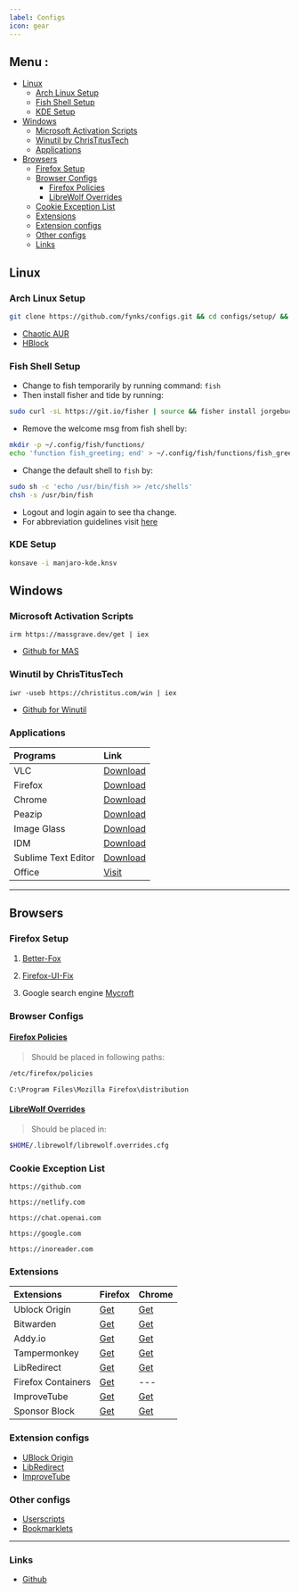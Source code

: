 ```yaml
---
label: Configs
icon: gear
---
```


## Menu :

- [Linux](#linux)
  - [Arch Linux Setup](#arch-linux-setup)
  - [Fish Shell Setup](#fish-shell-setup)
  - [KDE Setup](#kde-setup)
- [Windows](#windows)
  - [Microsoft Activation Scripts](#microsoft-activation-scripts)
  - [Winutil by ChrisTitusTech](#winutil-by-christitustech)
  - [Applications](#applications)
- [Browsers](#browsers)
  - [Firefox Setup](#firefox-setup)
  - [Browser Configs](#browser-configs)
    - [Firefox Policies](#firefox-policies)
    - [LibreWolf Overrides](#librewolf-overrides)
  - [Cookie Exception List](#cookie-exception-list)
  - [Extensions](#extensions)
  - [Extension configs](#extension-configs)
  - [Other configs](#other-configs)
  - [Links](#links)

## Linux

### Arch Linux Setup

```sh
git clone https://github.com/fynks/configs.git && cd configs/setup/ && sudo chmod +x ./setup.sh && sudo ./setup.sh
```

- [Chaotic AUR](https://github.com/chaotic-aur)
- [HBlock](https://raw.githubusercontent.com/fynks/configs/main/setup/configs/hblock_sources.list)

### Fish Shell Setup

- Change to fish temporarily by running command: `fish`
- Then install fisher and tide by running:

```bash
sudo curl -sL https://git.io/fisher | source && fisher install jorgebucaran/fisher && fisher install ilancosman/tide
```

- Remove the welcome msg from fish shell by:

```bash
mkdir -p ~/.config/fish/functions/
echo 'function fish_greeting; end' > ~/.config/fish/functions/fish_greeting.fish
```

- Change the default shell to `fish` by:

```bash
sudo sh -c 'echo /usr/bin/fish >> /etc/shells'
chsh -s /usr/bin/fish
```

- Logout and login again to see tha change.
- For abbreviation guidelines visit [here](https://fishshell.com/docs/current/cmds/abbr.html#examples)

### KDE Setup

```bash
konsave -i manjaro-kde.knsv
```

## Windows

### Microsoft Activation Scripts

```pwsh
irm https://massgrave.dev/get | iex
```

- [Github for MAS](https://github.com/massgravel/Microsoft-Activation-Scripts)

### Winutil by ChrisTitusTech

```pwsh
iwr -useb https://christitus.com/win | iex
```

- [Github for Winutil](https://github.com/ChrisTitusTech/winutil)

### Applications

| **Programs**        | **Link**                                                                                 |
| :------------------ | :--------------------------------------------------------------------------------------- |
| VLC                 | [Download](https://www.videolan.org/vlc/download-windows.html)                           |
| Firefox             | [Download](https://download.mozilla.org/?product=firefox-latest-ssl&os=win64&lang=en-US) |
| Chrome              | [Download](https://www.google.com/intl/en/chrome/?standalone=1)                          |
| Peazip              | [Download](https://github.com/peazip/PeaZip/releases/latest)                             |
| Image Glass         | [Download](https://github.com/d2phap/ImageGlass/releases)                                |
| IDM                 | [Download](https://www.internetdownloadmanager.com/download.html)                        |
| Sublime Text Editor | [Download](https://www.sublimetext.com/download_thanks?target=win-x64)                   |
| Office              | [Visit](https://massgrave.dev/genuine-installation-media.html)                           |

---

## Browsers

### Firefox Setup

1. [Better-Fox](https://github.com/yokoffing/Betterfox/blob/main/user.js)

2. [Firefox-UI-Fix](https://github.com/black7375/Firefox-UI-Fix/releases/latest)
3. Google search
   engine [Mycroft](https://mycroftproject.com/install.html?id=118251&basename=anti-google&icontype=ico&name=G)

### Browser Configs

#### [Firefox Policies](https://raw.githubusercontent.com/fynks/configs/main/setup/browsers/policies.json)

> Should be placed in following paths:

```bash
/etc/firefox/policies
```

```pwsh
C:\Program Files\Mozilla Firefox\distribution
```

#### [LibreWolf Overrides](https://raw.githubusercontent.com/fynks/configs/main/setup/browsers/librewolf.overrides.cfg)

> Should be placed in:

```bash
$HOME/.librewolf/librewolf.overrides.cfg
```

### Cookie Exception List

```uri
https://github.com
```

```uri
https://netlify.com
```

```uri
https://chat.openai.com
```

```uri
https://google.com
```

```uri
https://inoreader.com
```

### Extensions

| **Extensions**     | **Firefox**                                                                       | **Chrome**                                                                                                  |
| :----------------- | :-------------------------------------------------------------------------------- | :---------------------------------------------------------------------------------------------------------- |
| Ublock Origin      | [Get](https://addons.mozilla.org/en-GB/firefox/addon/ublock-origin/)              | [Get](https://chrome.google.com/webstore/detail/ublock-origin/cjpalhdlnbpafiamejdnhcphjbkeiagm)             |
| Bitwarden          | [Get](https://addons.mozilla.org/en-US/firefox/addon/bitwarden-password-manager/) | [Get](https://chrome.google.com/webstore/detail/bitwarden-free-password-m/nngceckbapebfimnlniiiahkandclblb) |
| Addy.io            | [Get](https://addons.mozilla.org/en-US/firefox/addon/addy_io/)                    | [Get](https://chrome.google.com/webstore/detail/addyio-anonymous-email-fo/iadbdpnoknmbdeolbapdackdcogdmjpe) |
| Tampermonkey       | [Get](https://addons.mozilla.org/en-US/firefox/addon/tampermonkey/)               | [Get](https://chrome.google.com/webstore/detail/tampermonkey/dhdgffkkebhmkfjojejmpbldmpobfkfo)              |
| LibRedirect        | [Get](https://addons.mozilla.org/firefox/addon/libredirect/)                      | [Get](https://github.com/libredirect/libredirect/blob/master/chromium.md)                                   |
| Firefox Containers | [Get](https://addons.mozilla.org/en-US/firefox/addon/multi-account-containers/)   | ---                                                                                                         |
| ImproveTube     | [Get](https://addons.mozilla.org/en-US/firefox/addon/youtube-addon/)               | [Get](https://chromewebstore.google.com/detail/improve-youtube-%F0%9F%8E%A7-for-yo/bnomihfieiccainjcjblhegjgglakjdd)                           |
| Sponsor Block      | [Get](https://addons.mozilla.org/en-US/firefox/addon/sponsorblock/)               | [Get](https://chrome.google.com/webstore/detail/mnjggcdmjocbbbhaepdhchncahnbgone)                           |

### Extension configs

- [UBlock Origin](https://raw.githubusercontent.com/fynks/configs/main/browsers/u_block_origin_configs.txt)
- [LibRedirect](https://raw.githubusercontent.com/fynks/configs/main/browsers/libredirect.json)
- [ImproveTube](https://raw.githubusercontent.com/fynks/configs/main/browsers/improvedtube.json)


### Other configs

- [Userscripts](https://github.com/fynks/userscripts)
- [Bookmarklets](https://github.com/fynks/configs/blob/main/browsers/bookmarklets.md)

---

### Links

- [Github](https://github.com/fynks/configs)
